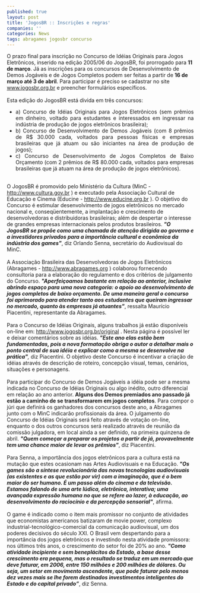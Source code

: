 ```yaml
---
published: true
layout: post
title: 'JogosBR :: Inscrições e regras'
companies: ''
categories: News
tags: abragames jogosbr concurso
---
```

O prazo final para inscri&ccedil;&atilde;o no Concurso de Id&eacute;ias Originais para Jogos Eletr&ocirc;nicos, inserido na edi&ccedil;&atilde;o 2005/06 do JogosBR, foi prorrogado para <span style="font-weight: bold;">11 de mar&ccedil;o</span>. J&aacute; as inscri&ccedil;&otilde;es para os concursos de Desenvolvimento de Demos Jog&aacute;veis e de Jogos Completos podem ser feitas a partir de <span style="font-weight: bold;">16 de mar&ccedil;o at&eacute; 3 de abril</span>. Para participar &eacute; preciso se cadastrar no site <a target="_blank" href="http://www.jogosbr.org.br">www.jogosbr.org.br</a>
 e preencher formul&aacute;rios espec&iacute;ficos.<br /><br />Esta edi&ccedil;&atilde;o do JogosBR est&aacute; divida em tr&ecirc;s concursos: <br /> 

<ul style="text-align: justify;">
    <li>a) Concurso de Id&eacute;ias Originais para Jogos Eletr&ocirc;nicos (sem pr&ecirc;mios em dinheiro, voltado para estudantes e interessados em ingressar na ind&uacute;stria de produ&ccedil;&atilde;o de jogos eletr&ocirc;nicos brasileira); <br /></li>
    <li>b) Concurso de Desenvolvimento de Demos Jog&aacute;veis (com 8 pr&ecirc;mios de R$ 30.000 cada, voltados para pessoas f&iacute;sicas e empresas brasileiras que j&aacute; atuam ou s&atilde;o iniciantes na &aacute;rea de produ&ccedil;&atilde;o de jogos); <br /></li>
    <li>c) Concurso de Desenvolvimento de Jogos Completos de Baixo Or&ccedil;amento (com 2 pr&ecirc;mios de R$ 80.000 cada, voltados para empresas brasileiras que j&aacute; atuam na &aacute;rea de produ&ccedil;&atilde;o de jogos eletr&ocirc;nicos).</li>
</ul>
  <br />O JogosBR &eacute; promovido pelo Minist&eacute;rio da Cultura (MinC - <a target="_blank" href="http://www.cultura.gov.br">http://www.cultura.gov.br</a>
) e executado pela Associa&ccedil;&atilde;o Cultural de Educa&ccedil;&atilde;o e Cinema (Educine - <a target="_blank" href="http://www.educine.org.br">http://www.educine.org.br</a>
). O objetivo do Concurso &eacute; estimular desenvolvimento de jogos eletr&ocirc;nicos no mercado nacional e, conseq&uuml;entemente, a implanta&ccedil;&atilde;o e crescimento de desenvolvedoras e distribuidoras brasileiras; al&eacute;m de despertar o interesse de grandes empresas internacionais pelos produtos brasileiros. <span style="font-style: italic; font-weight: bold;">&quot;O JogosBR se prop&otilde;e como uma chamada de aten&ccedil;&atilde;o dirigida ao governo e a investidores privados para a import&acirc;ncia cultural e econ&ocirc;mica da ind&uacute;stria dos games&quot;</span>, diz Orlando Senna, secret&aacute;rio do Audiovisual do MinC.<br /> <br />A Associa&ccedil;&atilde;o Brasileira das Desenvolvedoras de Jogos Eletr&ocirc;nicos (Abragames - <a target="_blank" href="http://www.abragames.org">http://www.abragames.org</a>
) colaborou fornecendo consultoria para a elabora&ccedil;&atilde;o do regulamento e dos crit&eacute;rios de julgamento do Concurso. <span style="font-style: italic; font-weight: bold;">&quot;Aperfei&ccedil;oamos bastante em rela&ccedil;&atilde;o ao anterior, inclusive abrindo espa&ccedil;o para uma nova categoria: o apoio ao desenvolvimento de jogos completos de baixo or&ccedil;amento. De uma maneira geral o concurso foi aprimorado para atender tanto aos estudantes que queiram ingressar no mercado, quanto &agrave;s empresas j&aacute; atuantes&quot;</span>, ressalta Maur&iacute;cio Piacentini, representante da Abragames.<br /><br />Para o Concurso de Id&eacute;ias Originais, alguns trabalhos j&aacute; est&atilde;o dispon&iacute;veis on-line em: <a target="_blank" href="http://www.jogosbr.org.br/original">http://www.jogosbr.org.br/original</a>
. Nesta p&aacute;gina &eacute; poss&iacute;vel ler e deixar coment&aacute;rios sobre as id&eacute;ias. <span style="font-style: italic;"><span style="font-weight: bold;">&quot;Este ano elas est&atilde;o bem fundamentadas, pois a nova formata&ccedil;&atilde;o obriga o autor a detalhar mais o ponto central de sua id&eacute;ia e explicar como a mesma se desenvolve na pr&aacute;tica&quot;</span>,</span> diz Piacentini. O objetivo deste Concurso &eacute; incentivar a cria&ccedil;&atilde;o de id&eacute;ias atrav&eacute;s de descri&ccedil;&atilde;o de roteiro, concep&ccedil;&atilde;o visual, temas, cen&aacute;rios, situa&ccedil;&otilde;es e personagens. <br /><br />Para participar do Concurso de Demos Jog&aacute;veis a id&eacute;ia pode ser a mesma indicada no Concurso de Id&eacute;ias Originais ou algo in&eacute;dito, outro diferencial em rela&ccedil;&atilde;o ao ano anterior. <span style="font-weight: bold;">Alguns dos Demos premiados ano passado j&aacute; est&atilde;o a caminho de se transformarem em jogos completos</span>. Para compor o j&uacute;ri que definir&aacute; os ganhadores dos concursos deste ano, a Abragames junto com o MinC indicar&atilde;o profissionais da &aacute;rea. O julgamento do Concurso de Id&eacute;ias Originais ser&aacute; feito atrav&eacute;s de vota&ccedil;&atilde;o on-line, enquanto o dos outros concursos ser&aacute; realizado atrav&eacute;s de reuni&atilde;o da comiss&atilde;o julgadora, em local ainda a ser definido, na primeira quinzena de abril. <span style="font-style: italic; font-weight: bold;">&quot;Quem come&ccedil;ar a preparar os projetos a partir de j&aacute;, provavelmente tem uma chance maior de levar os pr&ecirc;mios&quot;</span>, diz Piacentini.<br /><br />Para Senna, a import&acirc;ncia dos jogos eletr&ocirc;nicos para a cultura est&aacute; na muta&ccedil;&atilde;o que estes ocasionam nas Artes Audiovisuais e na Educa&ccedil;&atilde;o.<span style="font-style: italic;"> <span style="font-weight: bold;">&quot;Os games s&atilde;o a s&iacute;ntese revolucion&aacute;ria das novas tecnologias audiovisuais (as existentes e as que est&atilde;o por vir) com a imagina&ccedil;&atilde;o, que &eacute; o bem maior do ser humano. &Eacute; um passo al&eacute;m do cinema e da televis&atilde;o. Estamos falando de uma arte l&uacute;dica, eletr&ocirc;nica, interativa; uma avan&ccedil;ada express&atilde;o humana no que se refere ao lazer, &agrave; educa&ccedil;&atilde;o, ao desenvolvimento do racioc&iacute;nio e da percep&ccedil;&atilde;o sensorial&quot;</span></span>, afirma.<br /><br />O game &eacute; indicado como o item mais promissor no conjunto de atividades que economistas americanos batizaram de movie power, complexo industrial-tecnol&oacute;gico-comercial da comunica&ccedil;&atilde;o audiovisual, um dos poderes decisivos do s&eacute;culo XXI. O Brasil vem despertando para a import&acirc;ncia dos jogos eletr&ocirc;nicos e investindo nesta atividade promissora: nos &uacute;ltimos tr&ecirc;s anos, o crescimento do setor foi de 20% ao ano. <span style="font-style: italic; font-weight: bold;">&quot;Como atividade incipiente e sem benepl&aacute;citos do Estado, a base desse crescimento era pequena, mas o resultado se traduz em um mercado que deve faturar, em 2006, entre 150 milh&otilde;es e 200 milh&otilde;es de d&oacute;lares. Ou seja, um setor em movimento ascendente, que pode faturar pelo menos dez vezes mais se lhe forem destinados investimentos inteligentes do Estado e do capital privado&rdquo;</span>, diz Senna.
